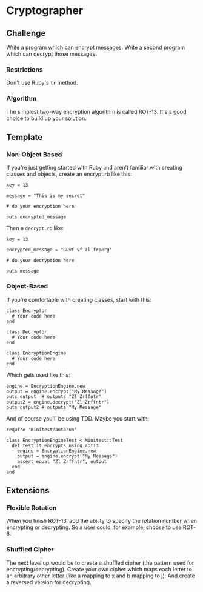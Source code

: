# Cryptographer

## Challenge

Write a program which can encrypt messages. Write a second program which can decrypt those messages.

### Restrictions

Don't use Ruby's `tr` method.

### Algorithm

The simplest two-way encryption algorithm is called ROT-13. It's a good choice to build up your solution.

## Template

### Non-Object Based

If you're just getting started with Ruby and aren't familiar with creating classes and objects, create an encrypt.rb like this:

```
key = 13

message = "This is my secret"

# do your encryption here

puts encrypted_message
```
Then a `decrypt.rb` like:
```
key = 13

encrypted_message = "Guvf vf zl frperg"

# do your decryption here

puts message
```
### Object-Based

If you're comfortable with creating classes, start with this:

```
class Encryptor
  # Your code here
end

class Decryptor
  # Your code here
end

class EncryptionEngine
  # Your code here
end
```
Which gets used like this:

```
engine = EncryptionEngine.new
output = engine.encrypt("My Message")
puts output  # outputs "Zl Zrffntr"
output2 = engine.decrypt("Zl Zrffntr")
puts output2 # outputs "My Message"
```

And of course you'll be using TDD. Maybe you start with:

```
require 'minitest/autorun'

class EncryptionEngineTest < Minitest::Test
  def test_it_encrypts_using_rot13
    engine = EncryptionEngine.new
    output = engine.encrypt("My Message")
    assert_equal "Zl Zrffntr", output
  end
end
```

## Extensions

### Flexible Rotation

When you finish ROT-13, add the ability to specify the rotation number when encrypting or decrypting. So a user could, for example, choose to use ROT-6.

### Shuffled Cipher

The next level up would be to create a shuffled cipher (the pattern used for encrypting/decrypting). Create your own cipher which maps each letter to an arbitrary other letter (like a mapping to x and b mapping to j). And create a reversed version for decrypting.


